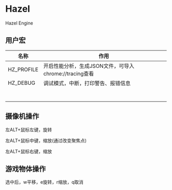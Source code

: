 # Hazel
Hazel Engine



## 用户宏

| 名称       | 作用                                                   |
| ---------- | ------------------------------------------------------ |
| HZ_PROFILE | 开启性能分析，生成JSON文件，可导入chrome://tracing查看 |
| HZ_DEBUG   | 调试模式，中断，打印警告、报错信息                     |
|            |                                                        |
|            |                                                        |
|            |                                                        |
|            |                                                        |
|            |                                                        |
|            |                                                        |
|            |                                                        |

## 摄像机操作

左ALT+鼠标左键，旋转

左ALT+鼠标中键，缩放(通过改变聚焦点)

左ALT+鼠标右键，缩放



## 游戏物体操作

选中后，w平移，e旋转，r缩放，q取消
